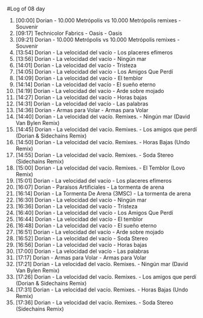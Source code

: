 #Log of 08 day

1. [00:00] Dorian - 10.000 Metrópolis vs 10.000 Metrópolis remixes - Souvenir
1. [09:17] Technicolor Fabrics - Oasis - Oasis
1. [09:21] Dorian - 10.000 Metrópolis vs 10.000 Metrópolis remixes - Souvenir
1. [13:54] Dorian - La velocidad del vacío - Los placeres efímeros
1. [13:56] Dorian - La velocidad del vacío - Ningún mar
1. [14:01] Dorian - La velocidad del vacío - Tristeza
1. [14:05] Dorian - La velocidad del vacío - Los Amigos Que Perdí
1. [14:09] Dorian - La velocidad del vacío - El temblor
1. [14:14] Dorian - La velocidad del vacío - El sueño eterno
1. [14:19] Dorian - La velocidad del vacío - Arde sobre mojado
1. [14:27] Dorian - La velocidad del vacío - Horas bajas
1. [14:31] Dorian - La velocidad del vacío - Las palabras
1. [14:36] Dorian - Armas para Volar - Armas para Volar
1. [14:40] Dorian - La velocidad del vacío. Remixes. - Ningún mar (David Van Bylen Remix)
1. [14:45] Dorian - La velocidad del vacío. Remixes. - Los amigos que perdí (Dorian & Sidechains Remix)
1. [14:50] Dorian - La velocidad del vacío. Remixes. - Horas Bajas (Undo Remix)
1. [14:55] Dorian - La velocidad del vacío. Remixes. - Soda Stereo (Sidechains Remix)
1. [15:00] Dorian - La velocidad del vacío. Remixes. - El Temblor (Lovo Remix)
1. [15:01] Dorian - La velocidad del vacío - Los placeres efímeros
1. [16:07] Dorian - Paraísos Artificiales - La tormenta de arena
1. [16:14] Dorian - La Tormenta De Arena (3MSC) - La tormenta de arena
1. [16:30] Dorian - La velocidad del vacío - Ningún mar
1. [16:36] Dorian - La velocidad del vacío - Tristeza
1. [16:40] Dorian - La velocidad del vacío - Los Amigos Que Perdí
1. [16:44] Dorian - La velocidad del vacío - El temblor
1. [16:48] Dorian - La velocidad del vacío - El sueño eterno
1. [16:51] Dorian - La velocidad del vacío - Arde sobre mojado
1. [16:52] Dorian - La velocidad del vacío - Soda Stereo
1. [16:56] Dorian - La velocidad del vacío - Horas bajas
1. [17:00] Dorian - La velocidad del vacío - Las palabras
1. [17:17] Dorian - Armas para Volar - Armas para Volar
1. [17:21] Dorian - La velocidad del vacío. Remixes. - Ningún mar (David Van Bylen Remix)
1. [17:26] Dorian - La velocidad del vacío. Remixes. - Los amigos que perdí (Dorian & Sidechains Remix)
1. [17:31] Dorian - La velocidad del vacío. Remixes. - Horas Bajas (Undo Remix)
1. [17:36] Dorian - La velocidad del vacío. Remixes. - Soda Stereo (Sidechains Remix)
